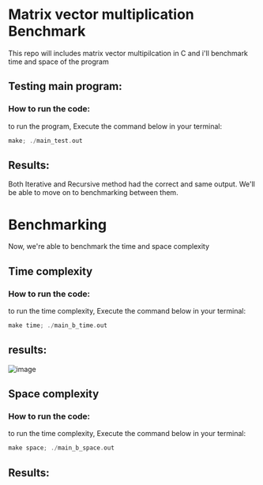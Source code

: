 # Matrix vector multiplication Benchmark

This repo will includes matrix vector multipilcation in C and i'll benchmark time and space of the program

## Testing main program:

### How to run the code:
to run the program, Execute the command below in your terminal:
```c
make; ./main_test.out
```
## Results:


Both Iterative and Recursive method had the correct and same output. We'll be able to move on to benchmarking between them.

# Benchmarking
Now, we're able to benchmark the time and space complexity 

## Time complexity

### How to run the code:
to run the time complexity, Execute the command below in your terminal:

```c
make time; ./main_b_time.out
```
## results:

![image](https://user-images.githubusercontent.com/114371959/205400044-d14e8f8a-c688-4ccf-8de1-af202e6d6a0f.png)

## Space complexity

### How to run the code:
to run the time complexity, Execute the command below in your terminal:

```c
make space; ./main_b_space.out
```




## Results:
